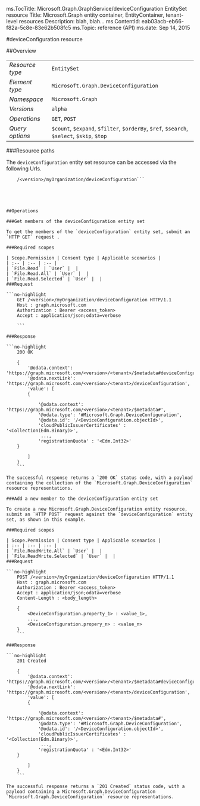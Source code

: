 ms.TocTitle: Microsoft.Graph.GraphService/deviceConfiguration EntitySet resource
Title: Microsoft.Graph entity container, EntityContainer, tenant-level resources
Description: blah, blah...
ms.ContentId: eab03acb-eb66-f82a-5c8e-83e62b508fc5
ms.Topic: reference (API)
ms.date: Sep 14, 2015

#deviceConfiguration resource

 



<a name="msg-entity-set-deviceConfiguration"> </a>
##Overview

|  |  | 
| :-- | :-- | 
| _Resource type_ | `EntitySet` | 
| _Element type_ | `Microsoft.Graph.DeviceConfiguration` | 
| _Namespace_ | `Microsoft.Graph` | 
| _Versions_ | `alpha` | 
| _Operations_ | `GET`, `POST` | 
| _Query options_ | `$count`, `$expand`, `$filter`, `$orderBy`, `$ref`, `$search`, `$select`, `$skip`, `$top` | 


###Resource paths

The `deviceConfiguration` entity set resource can be accessed via the following Urls. 

```no-highlight
	/<version>/myOrganization/deviceConfiguration```





##Operations

###Get members of the deviceConfiguration entity set

To get the members of the `deviceConfiguration` entity set, submit an `HTTP GET` request .  

###Required scopes

| Scope.Permission | Consent type | Applicable scenarios | 
| :-- | :-- | :-- | 
| `File.Read` | `User` |  | 
| `File.Read.All` | `User` |  | 
| `File.Read.Selected` | `User` |  | 
###Request

```no-highlight
	GET /<version>/myOrganization/deviceConfiguration HTTP/1.1
	Host : graph.microsoft.com
	Authorization : Bearer <access_token>
	Accept : application/json;odata=verbose
	
	```

###Response

```no-highlight
	200 OK
	
	{
		'@odata.context': 'https://graph.microsoft.com/<version>/<tenant>/$metadata#deviceConfiguration',
		'@odata.nextLink': 'https://graph.microsoft.com/<version>/<tenant>/deviceConfiguration',
		'value': [ 
		{
	
			'@odata.context': 'https://graph.microsoft.com/<version>/<tenant>/$metadata#',
			'@odata.type': '#Microsoft.Graph.DeviceConfiguration',
			'@odata.id': '/<DeviceConfiguration.objectId>',
			'cloudPublicIssuerCertificates' : '<Collection(Edm.Binary)>',
			 ...,
			'registrationQuota' : '<Edm.Int32>'
	}
	
		]
	}
	```

The successful response returns a `200 OK` status code, with a payload containing the collection of the `Microsoft.Graph.DeviceConfiguration` resource representations. 

###Add a new member to the deviceConfiguration entity set

To create a new Microsoft.Graph.DeviceConfiguration entity resource, submit an `HTTP POST` request against the `deviceConfiguration` entity set, as shown in this example. 

###Required scopes

| Scope.Permission | Consent type | Applicable scenarios | 
| :-- | :-- | :-- | 
| `File.ReadWrite.All` | `User` |  | 
| `File.ReadWrite.Selected` | `User` |  | 
###Request

```no-highlight
	POST /<version>/myOrganization/deviceConfiguration HTTP/1.1
	Host : graph.microsoft.com
	Authorization : Bearer <access_token>
	Accept : application/json;odata=verbose
	Content-Length : <body_length>
	
	{
		<DeviceConfiguration.property_1> : <value_1>,
		...,
		<DeviceConfiguration.propery_n> : <value_n>
	}
	```

###Response

```no-highlight
	201 Created
	
	{
		'@odata.context': 'https://graph.microsoft.com/<version>/<tenant>/$metadata#deviceConfiguration',
		'@odata.nextLink': 'https://graph.microsoft.com/<version>/<tenant>/deviceConfiguration',
		'value': [ 
		{
	
			'@odata.context': 'https://graph.microsoft.com/<version>/<tenant>/$metadata#',
			'@odata.type': '#Microsoft.Graph.DeviceConfiguration',
			'@odata.id': '/<DeviceConfiguration.objectId>',
			'cloudPublicIssuerCertificates' : '<Collection(Edm.Binary)>',
			 ...,
			'registrationQuota' : '<Edm.Int32>'
	}
	
		]
	}
	```

The successful response returns a `201 Created` status code, with a payload containing a Microsoft.Graph.DeviceConfiguration `Microsoft.Graph.DeviceConfiguration` resource representations. 



